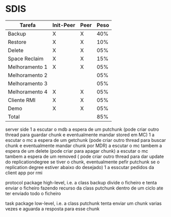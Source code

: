 # SDIS


Tarefa  | Init-Peer | Peer | Peso
------------- | --- | --- | ---
Backup  | X | X | 40%
Restore  | X | X | 10%
Delete  | X | X | 05%
Space Reclaim  | X | X | 15%
Melhoramento 1  | X | X | 05%
Melhoramento 2  |  |  | 05%
Melhoramento 3  |  |  | 05%
Melhoramento 4  | X | X | 05%
Cliente RMI  | X | X | 05%
Demo  | X | X | 05%
Total |  |  | 85%


server side
1 a escutar o mdb a espera de um putchunk (pode criar outro thread para guardar chunk e eventualmente mandar stored em MC)
1 a escutar o mc a espera de um getchunk (pode criar outro thread para buscar chunk e eventualmente mandar chunk por MDR)
  a escutar o mc tambem a espera de um delete (pode criar para apagar chunk)
  a escutar o mc tambem a espera de um removed ( pode criar outro thread para dar update do replicationdegree se tiver o chunk, eventualmente pefir putchunk se o replication degree estiver abaixo do desejado)
1 a esscutar pedidos da client app por rmi

protocol package
high-level, i.e. a class backup divide o ficheiro e tenta enviar o ficheiro fazendo recurso da class putchunk dentro de um ciclo ate ter enviado todo o ficheiro


task package
low-level, i.e. a class putchunk tenta enviar um chunk varias vezes e aguarda a resposta para esse chunk
